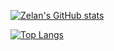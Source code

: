 [![Zelan's GitHub stats](https://github-readme-stats.vercel.app/api?username=zelan-eroz)](https://github.com/anuraghazra/github-readme-stats)

[![Top Langs](https://github-readme-stats.vercel.app/api/top-langs/?username=zelan-eroz&layout=compact)](https://github.com/anuraghazra/github-readme-stats)


<!--
**zelan-eroz/zelan-eroz** is a ✨ _special_ ✨ repository because its `README.md` (this file) appears on your GitHub profile.

Here are some ideas to get you started:

- 🔭 I’m currently working on ...
- 🌱 I’m currently learning ...
- 👯 I’m looking to collaborate on ...
- 🤔 I’m looking for help with ...
- 💬 Ask me about ...
- 📫 How to reach me: ...
- 😄 Pronouns: ...
- ⚡ Fun fact: ...
-->
